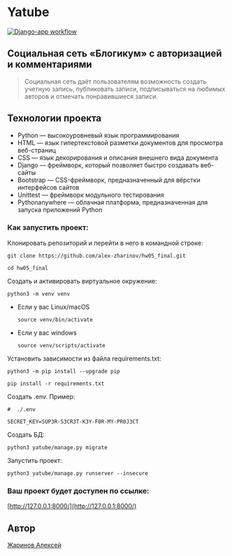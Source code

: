 # Yatube

[![Django-app workflow](https://github.com/alex-zharinov/hw05_final/actions/workflows/main.yml/badge.svg)](https://github.com/alex-zharinov/hw05_final/actions/workflows/main.yml)

## Cоциальная сеть «Блогикум» с авторизацией и комментариями

> Cоциальная сеть даёт пользователям возможность создать учетную запись, публиковать записи, подписываться на любимых авторов и отмечать понравившиеся записи.

## Технологии проекта

- Python — высокоуровневый язык программирования
- HTML — язык гипертекстовой разметки документов для просмотра веб-страниц
- CSS — язык декорирования и описания внешнего вида документа
- Django — фреймворк, который позволяет быстро создавать веб-сайты
- Bootstrap — CSS-фреймворк, предназначенный для вёрстки интерфейсов сайтов
- Unittest — фреймворк модульного тестирования
- Pythonanywhere — облачная платформа, предназначенная для запуска приложений Python

### Как запустить проект:
Клонировать репозиторий и перейти в него в командной строке:

```
git clone https://github.com/alex-zharinov/hw05_final.git
```

```
cd hw05_final
```

Cоздать и активировать виртуальное окружение:

```
python3 -m venv venv
```

* Если у вас Linux/macOS

    ```
    source venv/bin/activate
    ```

* Если у вас windows

    ```
    source venv/scripts/activate
    ```

Установить зависимости из файла requirements.txt:

```
python3 -m pip install --upgrade pip
```

```
pip install -r requirements.txt
```

Создать .env. Пример:

```
#  ./.env

SECRET_KEY=SUP3R-S3CR3T-K3Y-F0R-MY-PR0J3CT
```

Создать БД:

```
python3 yatube/manage.py migrate
```

Запустить проект:

```
python3 yatube/manage.py runserver --insecure
```

### Ваш проект будет доступен по ссылке:

[http://127.0.0.1:8000/](http://127.0.0.1:8000/)

## Автор
[Жаринов Алексей](https://github.com/alex-zharinov)
